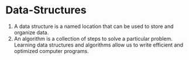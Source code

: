 # Data-Structures
  1) A data structure is a named location that can be used to store and organize data. 
  2) An algorithm is a collection of steps to solve a particular problem. 
  Learning data structures and algorithms allow us to write efficient and optimized computer programs.
